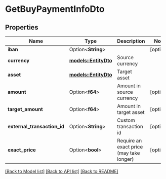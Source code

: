 # GetBuyPaymentInfoDto

## Properties

Name | Type | Description | Notes
------------ | ------------- | ------------- | -------------
**iban** | Option<**String**> |  | [optional]
**currency** | [**models::EntityDto**](EntityDto.md) | Source currency | 
**asset** | [**models::EntityDto**](EntityDto.md) | Target asset | 
**amount** | Option<**f64**> | Amount in source currency | [optional]
**target_amount** | Option<**f64**> | Amount in target asset | [optional]
**external_transaction_id** | Option<**String**> | Custom transaction id | [optional]
**exact_price** | Option<**bool**> | Require an exact price (may take longer) | [optional]

[[Back to Model list]](../README.md#documentation-for-models) [[Back to API list]](../README.md#documentation-for-api-endpoints) [[Back to README]](../README.md)


